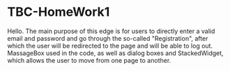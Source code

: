 # TBC-HomeWork1
Hello. The main purpose of this edge is for users to directly enter a valid email and password and go through the so-called "Registration", after which the user will be redirected to the page and will be able to log out. MassageBox used in the code, as well as dialog boxes and StackedWidget, which allows the user to move from one page to another.
